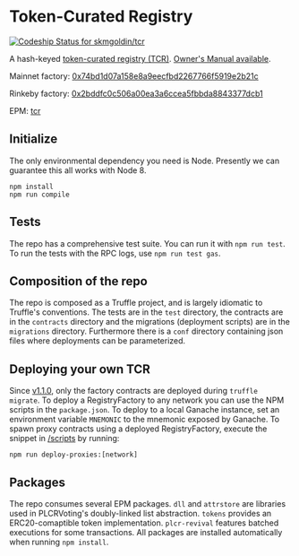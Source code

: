# Token-Curated Registry

[ ![Codeship Status for skmgoldin/tcr](https://app.codeship.com/projects/b140cce0-ac77-0135-0738-52e8b96e2dec/status?branch=master)](https://app.codeship.com/projects/257003)

A hash-keyed [token-curated registry (TCR)](https://medium.com/@ilovebagels/token-curated-registries-1-0-61a232f8dac7). [Owner's Manual available](https://github.com/skmgoldin/tcr/blob/master/owners_manual.md).

Mainnet factory: [0x74bd1d07a158e8a9eecfbd2267766f5919e2b21c](https://etherscan.io/address/0x74bd1d07a158e8a9eecfbd2267766f5919e2b21c#code)

Rinkeby factory: [0x2bddfc0c506a00ea3a6ccea5fbbda8843377dcb1](https://rinkeby.etherscan.io/address/0x2bddfc0c506a00ea3a6ccea5fbbda8843377dcb1#code)

EPM: [tcr](https://www.ethpm.com/registry/packages/44)

## Initialize
The only environmental dependency you need is Node. Presently we can guarantee this all works with Node 8.
```
npm install
npm run compile
```

## Tests
The repo has a comprehensive test suite. You can run it with `npm run test`. To run the tests with the RPC logs, use `npm run test gas`.

## Composition of the repo
The repo is composed as a Truffle project, and is largely idiomatic to Truffle's conventions. The tests are in the `test` directory, the contracts are in the `contracts` directory and the migrations (deployment scripts) are in the `migrations` directory. Furthermore there is a `conf` directory containing json files where deployments can be parameterized.

## Deploying your own TCR
Since [v1.1.0](https://github.com/skmgoldin/tcr/releases/tag/v1.1.0), only the factory contracts are deployed during `truffle migrate`. To deploy a RegistryFactory to any network you can use the NPM scripts in the `package.json`. To deploy to a local Ganache instance, set an environment variable `MNEMONIC` to the mnemonic exposed by Ganache. To spawn proxy contracts using a deployed RegistryFactory, execute the snippet in [/scripts](./scripts) by running:

```
npm run deploy-proxies:[network]
```

## Packages
The repo consumes several EPM packages. `dll` and `attrstore` are libraries used in PLCRVoting's doubly-linked list abstraction. `tokens` provides an ERC20-comaptible token implementation. `plcr-revival` features batched executions for some transactions. All packages are installed automatically when running `npm install`.

